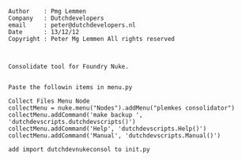 
	Author    : Pmg Lemmen
	Company   : Dutchdevelopers
	email     : peter@dutchdevelopers.nl
	Date      : 13/12/12
	Copyright : Peter Mg Lemmen All rights reserved



    Consolidate tool for Foundry Nuke.


    Paste the followin items in menu.py

    Collect Files Menu Node
    collectMenu = nuke.menu("Nodes").addMenu("plemkes consolidator")
    collectMenu.addCommand('make backup ', 'dutchdevscripts.dutchdevscripts()')
    collectMenu.addCommand('Help', 'dutchdevscripts.Help()')
    collectMenu.addCommand('Manual', 'dutchdevscripts.Manual()')

    add import dutchdevnukeconsol to init.py
